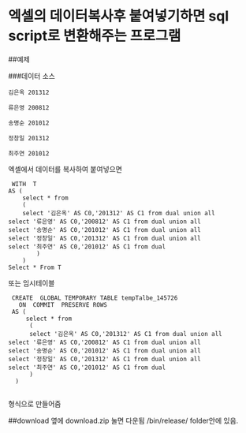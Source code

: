 # 엑셀의 데이터복사후 붙여넣기하면 sql script로 변환해주는 프로그램


##예제

###데이터 소스
```
김은옥	201312

류은영	200812

송명순	201012

정창일	201312

최주연	201012
```


엑셀에서 데이터를 복사하여 붙여넣으면

```
 WITH  T
AS (
    select * from 
    (
    select '김은옥' AS C0,'201312' AS C1 from dual union all
select '류은영' AS C0,'200812' AS C1 from dual union all
select '송명순' AS C0,'201012' AS C1 from dual union all
select '정창일' AS C0,'201312' AS C1 from dual union all
select '최주연' AS C0,'201012' AS C1 from dual 
        )
    )
Select * From T
```

또는
임시테이블 
```
 CREATE  GLOBAL TEMPORARY TABLE tempTalbe_145726
   ON  COMMIT  PRESERVE ROWS
 AS (
     select * from 
      (
      select '김은옥' AS C0,'201312' AS C1 from dual union all
select '류은영' AS C0,'200812' AS C1 from dual union all
select '송명순' AS C0,'201012' AS C1 from dual union all
select '정창일' AS C0,'201312' AS C1 from dual union all
select '최주연' AS C0,'201012' AS C1 from dual 
      )
  )
        
```

형식으로 만들어줌
                    
                    
##download
옆에 download.zip 눌면 다운됨 
/bin/release/ folder안에 있음.
